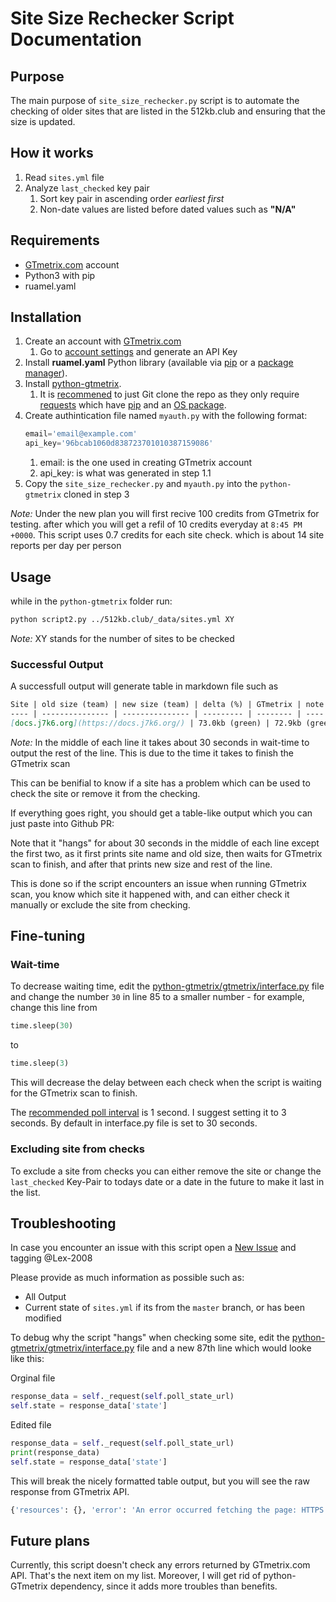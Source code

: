 # Site Size Rechecker Script Documentation

## Purpose
The main purpose of `site_size_rechecker.py` script is to automate the checking of older sites that are listed in the 512kb.club and ensuring that the size is updated.

## How it works
1. Read `sites.yml` file
1. Analyze `last_checked` key pair
    1. Sort key pair in ascending order _earliest first_
    1. Non-date values are listed before dated values such as **"N/A"**

## Requirements

* [GTmetrix.com](https://GTmetrix.com/) account
* Python3 with pip
* ruamel.yaml

## Installation

1. Create an account with [GTmetrix.com](https://gtmetrix.com/)
    1. Go to [account settings](https://gtmetrix.com/dashboard/account) and generate an API Key
1. Install **ruamel.yaml** Python library (available via [pip](https://pypi.org/project/ruamel.yaml/) or a [package manager](https://archlinux.org/packages/community/any/python-ruamel-yaml/)).
1. Install [python-gtmetrix](https://github.com/aisayko/python-gtmetrix).
    1. It is [recommened](https://github.com/aisayko/python-gtmetrix/issues/13#issuecomment-781785672) to just Git clone the repo as they only require [requests](http://python-requests.org/) which have [pip](https://pypi.org/project/requests/) and an [OS package](https://archlinux.org/packages/extra/any/python-requests/).
1. Create authintication file named `myauth.py` with the following format:
    ```py
    email='email@example.com'
    api_key='96bcab1060d838723701010387159086'
    ```
    1. email: is the one used in creating GTmetrix account
    1. api_key: is what was generated in step 1.1
1. Copy the `site_size_rechecker.py` and `myauth.py` into the `python-gtmetrix` cloned in step 3

_Note:_  Under the new plan you will first recive 100 credits from GTmetrix for testing. after which you will get a refil of 10 credits everyday at `8:45 PM +0000`. This script uses 0.7 credits for each site check. which is about 14 site reports per day per person
## Usage

while in the `python-gtmetrix` folder run:

```sh
python script2.py ../512kb.club/_data/sites.yml XY
```
_Note:_ XY stands for the number of sites to be checked

### Successful Output

A successfull output will generate table in markdown file such as
```md
Site | old size (team) | new size (team) | delta (%) | GTmetrix | note
---- | --------------- | --------------- | --------- | -------- | ----
[docs.j7k6.org](https://docs.j7k6.org/) | 73.0kb (green) | 72.9kb (green) | -0.1kb (-0%) | [report](https://GTmetrix.com/reports/docs.j7k6.org/PkIra4ns/#waterfall) |
```
_Note:_ In the middle of each line it takes about 30 seconds in wait-time to output the rest of the line. This is due to the time it takes to finish the GTmetrix scan

This can be benifial to know if a site has a problem which can be used to check the site or remove it from the checking.


If everything goes right, you should get a table-like output which you can just paste into Github PR:

Note that it "hangs" for about 30 seconds in the middle of each line except the first two,
as it first prints site name and old size,
then waits for GTmetrix scan to finish,
and after that prints new size and rest of the line.

This is done so if the script encounters an issue when running GTmetrix scan,
you know which site it happened with,
and can either check it manually or exclude the site from checking.

## Fine-tuning

### Wait-time

To decrease waiting time,
edit the [python-gtmetrix/gtmetrix/interface.py](https://github.com/aisayko/python-gtmetrix/blob/master/gtmetrix/interface.py#L85) file and change the number `30` in line 85 to a smaller number - for example, change this line from
```py
time.sleep(30)
```
to
```py
time.sleep(3)
```
This will decrease the delay between each check when the script is waiting for the GTmetrix scan to finish.

The [recommended poll interval](https://GTmetrix.com/api/docs/0.1/#api-test-state) is 1 second.
I suggest setting it to 3 seconds.
By default in interface.py file is set to 30 seconds.

### Excluding site from checks

To exclude a site from checks you can either remove the site or change the `last_checked` Key-Pair to todays date or a date in the future to make it last in the list.

## Troubleshooting

In case you encounter an issue with this script open a [New Issue](https://github.com/kevquirk/512kb.club/issues) and tagging @Lex-2008

Please provide as much information as possible such as:
* All Output
* Current state of `sites.yml` if its from the `master` branch, or has been modified

To debug why the script "hangs" when checking some site, edit the [ python-gtmetrix/gtmetrix/interface.py](https://github.com/aisayko/python-GTmetrix/blob/master/GTmetrix/interface.py#L86) file
and a new 87th line which would looke like this:

Orginal file
```py
response_data = self._request(self.poll_state_url)
self.state = response_data['state']
```
Edited file
```py
response_data = self._request(self.poll_state_url)
print(response_data)
self.state = response_data['state']
```
This will break the nicely formatted table output, but you will see the raw response from GTmetrix API.
```sh
{'resources': {}, 'error': 'An error occurred fetching the page: HTTPS error: hostname verification failed', 'results': {}, 'state': 'error'}
```

## Future plans

Currently, this script doesn't check any errors returned by GTmetrix.com API. That's the next item on my list. Moreover, I will get rid of python-GTmetrix dependency, since it adds more troubles than benefits.
